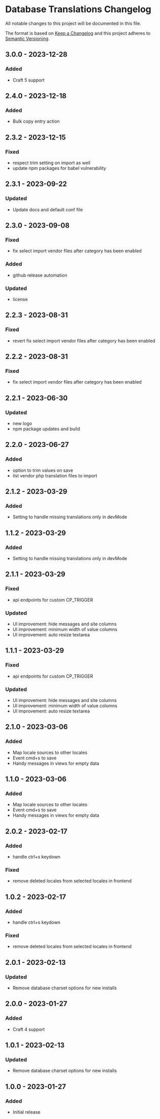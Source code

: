 # Database Translations Changelog

All notable changes to this project will be documented in this file.

The format is based on [Keep a Changelog](http://keepachangelog.com/) and this project adheres to [Semantic Versioning](http://semver.org/).

## 3.0.0 - 2023-12-28
### Added
- Craft 5 support

## 2.4.0 - 2023-12-18
### Added
- Bulk copy entry action

## 2.3.2 - 2023-12-15
### Fixed
- respect trim setting on import as well
- update npm packages for babel vulnerability

## 2.3.1 - 2023-09-22
### Updated
- Update docs and default conf file

## 2.3.0 - 2023-09-08
### Fixed
- fix select import vendor files after category has been enabled
### Added
- github release automation
### Updated
- license

## 2.2.3 - 2023-08-31
### Fixed
- revert fix select import vendor files after category has been enabled

## 2.2.2 - 2023-08-31
### Fixed
- fix select import vendor files after category has been enabled

## 2.2.1 - 2023-06-30
### Updated
- new logo
- npm package updates and build

## 2.2.0 - 2023-06-27
### Added
- option to trim values on save
- list vendor php translation files to import

## 2.1.2 - 2023-03-29
### Added
- Setting to handle missing translations only in devMode

## 1.1.2 - 2023-03-29
### Added
- Setting to handle missing translations only in devMode

## 2.1.1 - 2023-03-29
### Fixed
- api endpoints for custom CP_TRIGGER
### Updated
- UI improvement: hide messages and site columns
- UI improvement: minimum width of value columns
- UI improvement: auto resize textarea

## 1.1.1 - 2023-03-29
### Fixed
- api endpoints for custom CP_TRIGGER
### Updated
- UI improvement: hide messages and site columns
- UI improvement: minimum width of value columns
- UI improvement: auto resize textarea

## 2.1.0 - 2023-03-06
### Added
- Map locale sources to other locales
- Event cmd+s to save
- Handy messages in views for empty data

## 1.1.0 - 2023-03-06
### Added
- Map locale sources to other locales
- Event cmd+s to save
- Handy messages in views for empty data

## 2.0.2 - 2023-02-17
### Added
- handle ctrl+s keydown
### Fixed
- remove deleted locales from selected locales in frontend

## 1.0.2 - 2023-02-17
### Added
- handle ctrl+s keydown
### Fixed
- remove deleted locales from selected locales in frontend

## 2.0.1 - 2023-02-13
### Updated
- Remove database charset options for new installs

## 2.0.0 - 2023-01-27
### Added
- Craft 4 support

## 1.0.1 - 2023-02-13
### Updated
- Remove database charset options for new installs

## 1.0.0 - 2023-01-27
### Added
- Initial release
